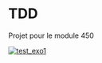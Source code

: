 # TDD
Projet pour le module 450

[![test_exo1](https://github.com/Bdeeux/ProjetTest/blob/main/.github/workflows/pythontest.yml/badge.svg?branch=main)](https://github.com/Bdeeux/ProjetTest/blob/main/.github/workflows/pythontest.yml)
